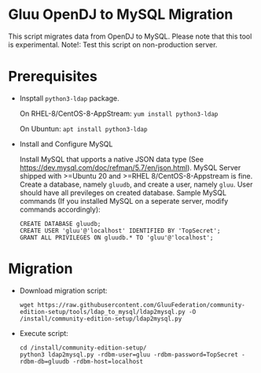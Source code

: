 # Gluu OpenDJ to MySQL Migration

This script migrates data from OpenDJ to MySQL. Please note that this tool is experimental.
Note!: Test this script on non-production server.

# Prerequisites

* Insptall `python3-ldap` package.

  On RHEL-8/CentOS-8-AppStream: `yum install python3-ldap`
  
  On Ubuntun: `apt install python3-ldap`

* Install and Configure MySQL

  Install MySQL that upports a native JSON data type (See https://dev.mysql.com/doc/refman/5.7/en/json.html).
  MySQL Server shipped with >=Ubuntu 20 and >=RHEL 8/CentOS-8-Appstream is fine.
  Create a database, namely `gluudb`, and create
  a user, namely `gluu`. User should have all previleges on created database. Sample MySQL commands 
  (If you installed MySQL on a seperate server, modify commands accordingly):

  ```
  CREATE DATABASE gluudb;
  CREATE USER 'gluu'@'localhost' IDENTIFIED BY 'TopSecret';
  GRANT ALL PRIVILEGES ON gluudb.* TO 'gluu'@'localhost';
  ```

# Migration

  - Download migration script:
    ```
    wget https://raw.githubusercontent.com/GluuFederation/community-edition-setup/tools/ldap_to_mysql/ldap2mysql.py -O /install/community-edition-setup/ldap2mysql.py
    ```

  - Execute script:
    ```
    cd /install/community-edition-setup/
    python3 ldap2mysql.py -rdbm-user=gluu -rdbm-password=TopSecret -rdbm-db=gluudb -rdbm-host=localhost
    ```

